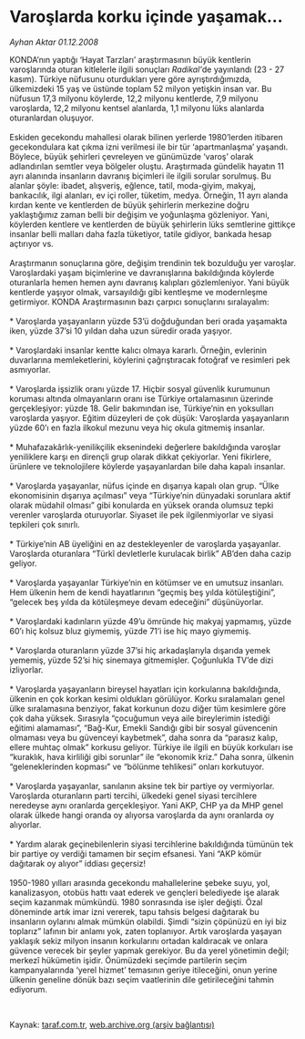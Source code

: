 # Varoşlarda korku içinde yaşamak...

*Ayhan Aktar 01.12.2008*

<div class="taraf_structure_2col_1zq">
<div class="margen_n">



 <p>KONDA’nın yaptığı ‘Hayat Tarzları’ araştırmasının büyük kentlerin varoşlarında oturan kitlelerle ilgili sonuçları <i>Radikal’</i>de yayınlandı (23 - 27 kasım). Türkiye nüfusunu oturdukları yere göre ayrıştırdığımızda, ülkemizdeki 15 yaş ve üstünde toplam 52 milyon yetişkin insan var. Bu nüfusun 17,3 milyonu köylerde, 12,2 milyonu kentlerde, 7,9 milyonu varoşlarda, 12,2 milyonu kentsel alanlarda, 1,1 milyonu lüks alanlarda oturanlardan oluşuyor. <br/><br/>Eskiden gecekondu mahallesi olarak bilinen yerlerde 1980’lerden itibaren gecekondulara kat çıkma izni verilmesi ile bir tür ‘apartmanlaşma’ yaşandı. Böylece, büyük şehirleri çevreleyen ve günümüzde ‘varoş’ olarak adlandırılan semtler veya bölgeler oluştu. Araştırmada gündelik hayatın 11 ayrı alanında insanların davranış biçimleri ile ilgili sorular sorulmuş. Bu alanlar şöyle: ibadet, alışveriş, eğlence, tatil, moda-giyim, makyaj, bankacılık, ilgi alanları, ev içi roller, tüketim, medya. Örneğin, 11 ayrı alanda kırdan kente ve kentlerden de büyük şehirlerin merkezine doğru yaklaştığımız zaman belli bir değişim ve yoğunlaşma gözleniyor. Yani, köylerden kentlere ve kentlerden de büyük şehirlerin lüks semtlerine gittikçe insanlar belli malları daha fazla tüketiyor, tatile gidiyor, bankada hesap açtırıyor vs. <br/><br/>Araştırmanın sonuçlarına göre, değişim trendinin tek bozulduğu yer varoşlar. Varoşlardaki yaşam biçimlerine ve davranışlarına bakıldığında köylerde oturanlarla hemen hemen aynı davranış kalıpları gözlemleniyor. Yani büyük kentlerde yaşıyor olmak, varsayıldığı gibi kentleşme ve modernleşme getirmiyor. KONDA Araştırmasının bazı çarpıcı sonuçlarını sıralayalım: <br/><br/>* Varoşlarda yaşayanların yüzde 53’ü doğduğundan beri orada yaşamakta iken, yüzde 37’si 10 yıldan daha uzun süredir orada yaşıyor. <br/><br/>* Varoşlardaki insanlar kentte kalıcı olmaya kararlı. Örneğin, evlerinin duvarlarına memleketlerini, köylerini çağrıştıracak fotoğraf ve resimleri pek asmıyorlar. <br/><br/>* Varoşlarda işsizlik oranı yüzde 17. Hiçbir sosyal güvenlik kurumunun koruması altında olmayanların oranı ise Türkiye ortalamasının üzerinde gerçekleşiyor: yüzde 18. Gelir bakımından ise, Türkiye’nin en yoksulları varoşlarda yaşıyor. Eğitim düzeyleri de çok düşük: Varoşlarda yaşayanların yüzde 60’ı en fazla ilkokul mezunu veya hiç okula gitmemiş insanlar. <br/><br/>* Muhafazakârlık-yenilikçilik eksenindeki değerlere bakıldığında varoşlar yeniliklere karşı en dirençli grup olarak dikkat çekiyorlar. Yeni fikirlere, ürünlere ve teknolojilere köylerde yaşayanlardan bile daha kapalı insanlar. <br/><br/>* Varoşlarda yaşayanlar, nüfus içinde en dışarıya kapalı olan grup. “Ülke ekonomisinin dışarıya açılması” veya “Türkiye’nin dünyadaki sorunlara aktif olarak müdahil olması” gibi konularda en yüksek oranda olumsuz tepki verenler varoşlarda oturuyorlar. Siyaset ile pek ilgilenmiyorlar ve siyasi tepkileri çok sınırlı. <br/><br/>* Türkiye’nin AB üyeliğini en az destekleyenler de varoşlarda yaşayanlar. Varoşlarda oturanlara “Türkî devletlerle kurulacak birlik” AB’den daha cazip geliyor. <br/><br/>* Varoşlarda yaşayanlar Türkiye’nin en kötümser ve en umutsuz insanları. Hem ülkenin hem de kendi hayatlarının “geçmiş beş yılda kötüleştiğini”, “gelecek beş yılda da kötüleşmeye devam edeceğini” düşünüyorlar. <br/><br/>* Varoşlardaki kadınların yüzde 49’u ömründe hiç makyaj yapmamış, yüzde 60’ı hiç kolsuz bluz giymemiş, yüzde 71’i ise hiç mayo giymemiş. <br/><br/>* Varoşlarda oturanların yüzde 37’si hiç arkadaşlarıyla dışarıda yemek yememiş, yüzde 52’si hiç sinemaya gitmemişler. Çoğunlukla TV’de dizi izliyorlar. <br/><br/>* Varoşlarda yaşayanların bireysel hayatları için korkularına bakıldığında, ülkenin en çok korkan kesimi oldukları görülüyor. Korku sıralamaları genel ülke sıralamasına benziyor, fakat korkunun dozu diğer tüm kesimlere göre çok daha yüksek. Sırasıyla “çocuğumun veya aile bireylerimin istediği eğitimi alamaması”, “Bağ-Kur, Emekli Sandığı gibi bir sosyal güvencenin olmaması veya bu güvenceyi kaybetmek”, daha sonra da “parasız kalıp, ellere muhtaç olmak” korkusu geliyor. Türkiye ile ilgili en büyük korkuları ise “kuraklık, hava kirliliği gibi sorunlar” ile “ekonomik kriz.” Daha sonra, ülkenin “geleneklerinden kopması” ve “bölünme tehlikesi” onları korkutuyor. <br/><br/>* Varoşlarda yaşayanlar, sanılanın aksine tek bir partiye oy vermiyorlar. Varoşlarda oturanların parti tercihi, ülkedeki genel siyasi tercihlere neredeyse aynı oranlarda gerçekleşiyor. Yani AKP, CHP ya da MHP genel olarak ülkede hangi oranda oy alıyorsa varoşlarda da aynı oranlarda oy alıyorlar. <br/><br/>* Yardım alarak geçinebilenlerin siyasi tercihlerine bakıldığında tümünün tek bir partiye oy verdiği tamamen bir seçim efsanesi. Yani “AKP kömür dağıtarak oy alıyor” iddiası geçersiz! <br/><br/>1950-1980 yılları arasında gecekondu mahallelerine şebeke suyu, yol, kanalizasyon, otobüs hattı vaat ederek ve gençleri belediyede işe alarak seçim kazanmak mümkündü. 1980 sonrasında ise işler değişti. Özal döneminde artık imar izni vererek, tapu tahsis belgesi dağıtarak bu insanların oylarını almak mümkün olabildi. Şimdi “sizin çöpünüzü en iyi biz toplarız” lafının bir anlamı yok, zaten toplanıyor. Artık varoşlarda yaşayan yaklaşık sekiz milyon insanın korkularını ortadan kaldıracak ve onlara güvence verecek bir şeyler yapmak gerekiyor. Bu da yerel yönetimin değil; merkezî hükümetin işidir. Önümüzdeki seçimde partilerin seçim kampanyalarında ‘yerel hizmet’ temasının geriye itileceğini, onun yerine ülkenin geneline dönük bazı seçim vaatlerinin dile getirileceğini tahmin ediyorum.</p>

<br/>


<div id="taraf_not">
</div>

</div>


</div>

Kaynak: [taraf.com.tr](http://www.taraf.com.tr:80/makale/2919.htm), [web.archive.org (arşiv bağlantısı)](http://web.archive.org/web/20090321021845/http://www.taraf.com.tr:80/makale/2919.htm)
